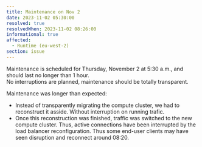 ```yaml
---
title: Maintenance on Nov 2
date: 2023-11-02 05:30:00
resolved: true
resolvedWhen: 2023-11-02 08:26:00
informational: true
affected:
  - Runtime (eu-west-2)
section: issue
---
```


Maintenance is scheduled for Thursday, November 2 at 5:30 a.m., and should last no longer than 1 hour.  
No interruptions are planned, maintenance should be totally transparent.

Maintenance was longer than expected:
* Instead of transparently migrating the compute cluster, we had to reconstruct it asside. Without interruption on running trafic.
* Once this reconstruction was finished, traffic was switched to the new compute cluster. Thus, active connections have been interrupted by the load balancer reconfiguration. Thus some end-user clients may have seen disruption and reconnect around 08:20.
